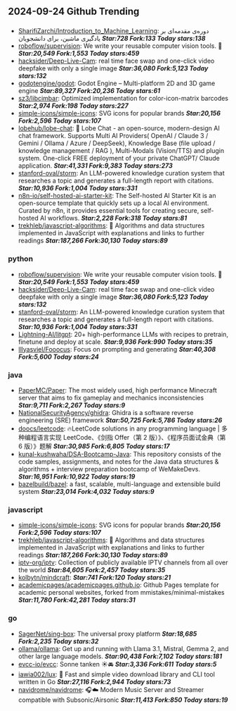 ## 2024-09-24 Github Trending

### 
* [SharifiZarchi/Introduction_to_Machine_Learning](https://github.com/SharifiZarchi/Introduction_to_Machine_Learning): دوره‌ی مقدمه‌ای بر یادگیری ماشین، برای دانشجویان ***Star:728 Fork:133 Today stars:138***
* [roboflow/supervision](https://github.com/roboflow/supervision): We write your reusable computer vision tools. 💜 ***Star:20,549 Fork:1,553 Today stars:459***
* [hacksider/Deep-Live-Cam](https://github.com/hacksider/Deep-Live-Cam): real time face swap and one-click video deepfake with only a single image ***Star:36,080 Fork:5,123 Today stars:132***
* [godotengine/godot](https://github.com/godotengine/godot): Godot Engine – Multi-platform 2D and 3D game engine ***Star:89,327 Fork:20,236 Today stars:61***
* [sz3/libcimbar](https://github.com/sz3/libcimbar): Optimized implementation for color-icon-matrix barcodes ***Star:2,974 Fork:198 Today stars:227***
* [simple-icons/simple-icons](https://github.com/simple-icons/simple-icons): SVG icons for popular brands ***Star:20,156 Fork:2,596 Today stars:107***
* [lobehub/lobe-chat](https://github.com/lobehub/lobe-chat): 🤯 Lobe Chat - an open-source, modern-design AI chat framework. Supports Multi AI Providers( OpenAI / Claude 3 / Gemini / Ollama / Azure / DeepSeek), Knowledge Base (file upload / knowledge management / RAG ), Multi-Modals (Vision/TTS) and plugin system. One-click FREE deployment of your private ChatGPT/ Claude application. ***Star:41,331 Fork:9,383 Today stars:273***
* [stanford-oval/storm](https://github.com/stanford-oval/storm): An LLM-powered knowledge curation system that researches a topic and generates a full-length report with citations. ***Star:10,936 Fork:1,004 Today stars:331***
* [n8n-io/self-hosted-ai-starter-kit](https://github.com/n8n-io/self-hosted-ai-starter-kit): The Self-hosted AI Starter Kit is an open-source template that quickly sets up a local AI environment. Curated by n8n, it provides essential tools for creating secure, self-hosted AI workflows. ***Star:2,228 Fork:318 Today stars:81***
* [trekhleb/javascript-algorithms](https://github.com/trekhleb/javascript-algorithms): 📝 Algorithms and data structures implemented in JavaScript with explanations and links to further readings ***Star:187,266 Fork:30,130 Today stars:89***

### python
* [roboflow/supervision](https://github.com/roboflow/supervision): We write your reusable computer vision tools. 💜 ***Star:20,549 Fork:1,553 Today stars:459***
* [hacksider/Deep-Live-Cam](https://github.com/hacksider/Deep-Live-Cam): real time face swap and one-click video deepfake with only a single image ***Star:36,080 Fork:5,123 Today stars:132***
* [stanford-oval/storm](https://github.com/stanford-oval/storm): An LLM-powered knowledge curation system that researches a topic and generates a full-length report with citations. ***Star:10,936 Fork:1,004 Today stars:331***
* [Lightning-AI/litgpt](https://github.com/Lightning-AI/litgpt): 20+ high-performance LLMs with recipes to pretrain, finetune and deploy at scale. ***Star:9,936 Fork:990 Today stars:35***
* [lllyasviel/Fooocus](https://github.com/lllyasviel/Fooocus): Focus on prompting and generating ***Star:40,308 Fork:5,600 Today stars:24***

### java
* [PaperMC/Paper](https://github.com/PaperMC/Paper): The most widely used, high performance Minecraft server that aims to fix gameplay and mechanics inconsistencies ***Star:9,711 Fork:2,267 Today stars:9***
* [NationalSecurityAgency/ghidra](https://github.com/NationalSecurityAgency/ghidra): Ghidra is a software reverse engineering (SRE) framework ***Star:50,725 Fork:5,786 Today stars:26***
* [doocs/leetcode](https://github.com/doocs/leetcode): 🔥LeetCode solutions in any programming language | 多种编程语言实现 LeetCode、《剑指 Offer（第 2 版）》、《程序员面试金典（第 6 版）》题解 ***Star:30,985 Fork:6,805 Today stars:17***
* [kunal-kushwaha/DSA-Bootcamp-Java](https://github.com/kunal-kushwaha/DSA-Bootcamp-Java): This repository consists of the code samples, assignments, and notes for the Java data structures & algorithms + interview preparation bootcamp of WeMakeDevs. ***Star:16,951 Fork:10,922 Today stars:19***
* [bazelbuild/bazel](https://github.com/bazelbuild/bazel): a fast, scalable, multi-language and extensible build system ***Star:23,014 Fork:4,032 Today stars:9***

### javascript
* [simple-icons/simple-icons](https://github.com/simple-icons/simple-icons): SVG icons for popular brands ***Star:20,156 Fork:2,596 Today stars:107***
* [trekhleb/javascript-algorithms](https://github.com/trekhleb/javascript-algorithms): 📝 Algorithms and data structures implemented in JavaScript with explanations and links to further readings ***Star:187,266 Fork:30,130 Today stars:89***
* [iptv-org/iptv](https://github.com/iptv-org/iptv): Collection of publicly available IPTV channels from all over the world ***Star:84,605 Fork:2,457 Today stars:35***
* [kolbytn/mindcraft](https://github.com/kolbytn/mindcraft):  ***Star:741 Fork:120 Today stars:21***
* [academicpages/academicpages.github.io](https://github.com/academicpages/academicpages.github.io): Github Pages template for academic personal websites, forked from mmistakes/minimal-mistakes ***Star:11,780 Fork:42,281 Today stars:31***

### go
* [SagerNet/sing-box](https://github.com/SagerNet/sing-box): The universal proxy platform ***Star:18,685 Fork:2,235 Today stars:32***
* [ollama/ollama](https://github.com/ollama/ollama): Get up and running with Llama 3.1, Mistral, Gemma 2, and other large language models. ***Star:90,438 Fork:7,102 Today stars:181***
* [evcc-io/evcc](https://github.com/evcc-io/evcc): Sonne tanken ☀️🚘 ***Star:3,336 Fork:611 Today stars:5***
* [iawia002/lux](https://github.com/iawia002/lux): 👾 Fast and simple video download library and CLI tool written in Go ***Star:27,116 Fork:2,944 Today stars:73***
* [navidrome/navidrome](https://github.com/navidrome/navidrome): 🎧☁️ Modern Music Server and Streamer compatible with Subsonic/Airsonic ***Star:11,413 Fork:850 Today stars:19***
